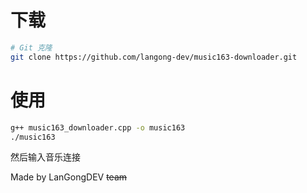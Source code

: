 # 下载

```bash
# Git 克隆
git clone https://github.com/langong-dev/music163-downloader.git
```

# 使用

```bash
g++ music163_downloader.cpp -o music163
./music163
```

然后输入音乐连接

Made by LanGongDEV ~~team~~
